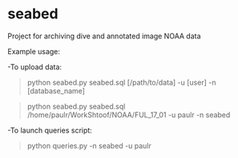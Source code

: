 # seabed
Project for archiving dive and annotated image NOAA data

Example usage:


-To upload data:

>python seabed.py seabed.sql [/path/to/data] -u [user] -n [database_name]

>python seabed.py seabed.sql /home/paulr/WorkShtoof/NOAA/FUL\_17\_01 -u paulr -n seabed


-To launch queries script:

>python queries.py -n seabed -u paulr

